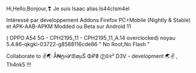 
Hi,Hello,Bonjour,❣ Je suis Isaac alias Is44cIsm4el

Intéressé par développement Addons Firefox PC+Mobile (Nightly & Stable) et APK-AAB-APKM Modded ou Beta sur Android 11

( OPPO A54 5G - CPH2195_11 - CPH2195_11_A.14 overclocked) noyau 5.4.86-qkgki-03722-g8588116cde86 " No Root,No Flash "

Collaborate to ✌🌏 Ǻ₦ტℵᎽᙢ∅μŠ Φ₽₴ ⓶𝟘૨² D3V - development 🌏✌ , Th4nk5 !!!
